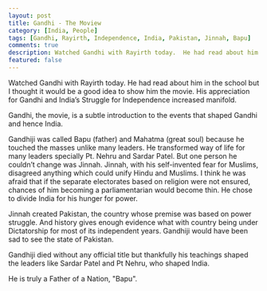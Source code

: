 ```yaml
---
layout: post
title: Gandhi - The Moview
category: [India, People]
tags: [Gandhi, Rayirth, Independence, India, Pakistan, Jinnah, Bapu]
comments: true
description: Watched Gandhi with Rayirth today.  He had read about him in the school but I thought it would be a good idea to show him the movie. His appreciation for Gandhi and India’s Struggle for Independence increased manifold. 
featured: false
---
```

Watched Gandhi with Rayirth today.  He had read about him in the school but I thought it would be a good idea to show him the movie. His appreciation for Gandhi and India’s Struggle for Independence increased manifold. 

Gandhi, the movie, is a subtle introduction to the events that shaped Gandhi and hence India. 

Gandhiji was called Bapu (father) and Mahatma (great soul) because he touched the masses unlike many leaders. He transformed way of life for many leaders specially Pt. Nehru and Sardar Patel. But one person he couldn’t change was Jinnah. Jinnah, with his self-invented fear for Muslims, disagreed anything which could unify Hindu and Muslims. I think he was afraid that if the separate electorates based on religion were not ensured, chances of him becoming a parliamentarian would become thin. He chose to divide India for his hunger for power. 

Jinnah created Pakistan, the country whose premise was based on power struggle. And history gives enough evidence what with country being under Dictatorship for most of its independent years. Gandhiji would have been sad to see the state of Pakistan. 

Gandhiji died without any official title but thankfully his teachings shaped the leaders like Sardar Patel and Pt Nehru, who shaped India. 

He is truly a Father of a Nation, "Bapu".
